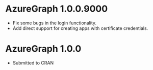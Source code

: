 # AzureGraph 1.0.0.9000

- Fix some bugs in the login functionality.
- Add direct support for creating apps with certificate credentials.


# AzureGraph 1.0.0

- Submitted to CRAN
